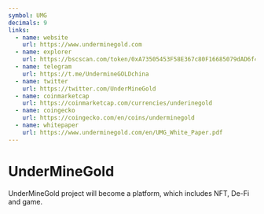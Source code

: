 ```yaml
---
symbol: UMG
decimals: 9
links:
  - name: website
    url: https://www.underminegold.com
  - name: explorer
    url: https://bscscan.com/token/0xA73505453F58E367c80F16685079dAD6f4EA6b18
  - name: telegram
    url: https://t.me/UndermineGOLDchina
  - name: twitter
    url: https://twitter.com/UnderMineGold
  - name: coinmarketcap
    url: https://coinmarketcap.com/currencies/underinegold
  - name: coingecko
    url: https://coingecko.com/en/coins/underminegold
  - name: whitepaper
    url: https://www.underminegold.com/en/UMG_White_Paper.pdf
---
```


# UnderMineGold

UnderMineGold project will become a platform, which includes NFT, De-Fi and game.
